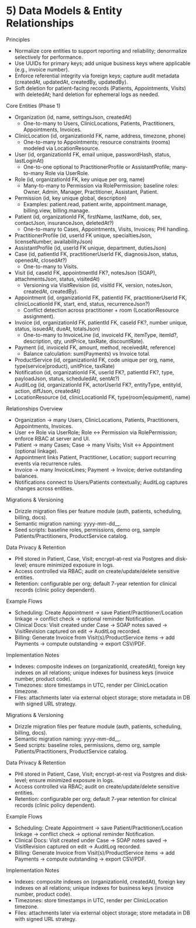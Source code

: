 # 5) Data Models & Entity Relationships

Principles
- Normalize core entities to support reporting and reliability; denormalize selectively for performance.
- Use UUIDs for primary keys; add unique business keys where applicable (e.g., invoice number).
- Enforce referential integrity via foreign keys; capture audit metadata (createdAt, updatedAt, createdBy, updatedBy).
- Soft deletion for patient-facing records (Patients, Appointments, Visits) with deletedAt; hard deletion for ephemeral logs as needed.

Core Entities (Phase 1)
- Organization (id, name, settingsJson, createdAt)
  - One-to-many to Users, ClinicLocations, Patients, Practitioners, Appointments, Invoices.
- ClinicLocation (id, organizationId FK, name, address, timezone, phone)
  - One-to-many to Appointments; resource constraints (rooms) modeled via LocationResource.
- User (id, organizationId FK, email unique, passwordHash, status, lastLoginAt)
  - One-to-one optional to PractitionerProfile or AssistantProfile; many-to-many Role via UserRole.
- Role (id, organizationId FK, key unique per org, name)
  - Many-to-many to Permission via RolePermission; baseline roles: Owner, Admin, Manager, Practitioner, Assistant, Patient.
- Permission (id, key unique global, description)
  - Examples: patient.read, patient.write, appointment.manage, billing.view, billing.manage.
- Patient (id, organizationId FK, firstName, lastName, dob, sex, contactJson, insuranceJson, deletedAt?)
  - One-to-many to Cases, Appointments, Visits, Invoices; PHI handling.
- PractitionerProfile (id, userId FK unique, specialtiesJson, licenseNumber, availabilityJson)
- AssistantProfile (id, userId FK unique, department, dutiesJson)
- Case (id, patientId FK, practitionerUserId FK, diagnosisJson, status, openedAt, closedAt?)
  - One-to-many to Visits.
- Visit (id, caseId FK, appointmentId FK?, notesJson (SOAP), attachmentsJson, status, visitedAt)
  - Versioning via VisitRevision (id, visitId FK, version, notesJson, createdAt, createdBy).
- Appointment (id, organizationId FK, patientId FK, practitionerUserId FK, clinicLocationId FK, start, end, status, recurrenceJson?)
  - Conflict detection across practitioner + room (LocationResource assignment).
- Invoice (id, organizationId FK, patientId FK, caseId FK?, number unique, status, issuedAt, dueAt, totalsJson)
  - One-to-many to InvoiceLine (id, invoiceId FK, itemType, itemId?, description, qty, unitPrice, taxRate, discountRate).
- Payment (id, invoiceId FK, amount, method, receivedAt, reference)
  - Balance calculation: sum(Payments) vs Invoice total.
- ProductService (id, organizationId FK, code unique per org, name, type(service|product), unitPrice, taxRate)
- Notification (id, organizationId FK, userId FK?, patientId FK?, type, payloadJson, status, scheduledAt, sentAt?)
- AuditLog (id, organizationId FK, actorUserId FK?, entityType, entityId, action, diffJson, createdAt)
- LocationResource (id, clinicLocationId FK, type(room|equipment), name)

Relationships Overview
- Organization → many Users, ClinicLocations, Patients, Practitioners, Appointments, Invoices.
- User ↔ Role via UserRole; Role ↔ Permission via RolePermission; enforce RBAC at server and UI.
- Patient → many Cases; Case → many Visits; Visit ↔ Appointment (optional linkage).
- Appointment links Patient, Practitioner, Location; support recurring events via recurrence rules.
- Invoice → many InvoiceLines; Payment → Invoice; derive outstanding balances.
- Notifications connect to Users/Patients contextually; AuditLog captures changes across entities.

Migrations & Versioning
- Drizzle migration files per feature module (auth, patients, scheduling, billing, docs).
- Semantic migration naming: yyyy-mm-dd_<module>_<short-desc>.
- Seed scripts: baseline roles, permissions, demo org, sample Patients/Practitioners, ProductService catalog.

Data Privacy & Retention
- PHI stored in Patient, Case, Visit; encrypt-at-rest via Postgres and disk-level; ensure minimized exposure in logs.
- Access controlled via RBAC; audit on create/update/delete sensitive entities.
- Retention: configurable per org; default 7-year retention for clinical records (clinic policy dependent).

Example Flows
- Scheduling: Create Appointment → save Patient/Practitioner/Location linkage → conflict check → optional reminder Notification.
- Clinical Docs: Visit created under Case → SOAP notes saved → VisitRevision captured on edit → AuditLog recorded.
- Billing: Generate Invoice from Visit(s)/ProductService items → add Payments → compute outstanding → export CSV/PDF.

Implementation Notes
- Indexes: composite indexes on (organizationId, createdAt), foreign key indexes on all relations; unique indexes for business keys (invoice number, product code).
- Timezones: store timestamps in UTC, render per ClinicLocation timezone.
- Files: attachments later via external object storage; store metadata in DB with signed URL strategy.

Migrations & Versioning
- Drizzle migration files per feature module (auth, patients, scheduling, billing, docs).
- Semantic migration naming: yyyy-mm-dd_<module>_<short-desc>.
- Seed scripts: baseline roles, permissions, demo org, sample Patients/Practitioners, ProductService catalog.

Data Privacy & Retention
- PHI stored in Patient, Case, Visit; encrypt-at-rest via Postgres and disk-level; ensure minimized exposure in logs.
- Access controlled via RBAC; audit on create/update/delete sensitive entities.
- Retention: configurable per org; default 7-year retention for clinical records (clinic policy dependent).

Example Flows
- Scheduling: Create Appointment → save Patient/Practitioner/Location linkage → conflict check → optional reminder Notification.
- Clinical Docs: Visit created under Case → SOAP notes saved → VisitRevision captured on edit → AuditLog recorded.
- Billing: Generate Invoice from Visit(s)/ProductService items → add Payments → compute outstanding → export CSV/PDF.

Implementation Notes
- Indexes: composite indexes on (organizationId, createdAt), foreign key indexes on all relations; unique indexes for business keys (invoice number, product code).
- Timezones: store timestamps in UTC, render per ClinicLocation timezone.
- Files: attachments later via external object storage; store metadata in DB with signed URL strategy.
